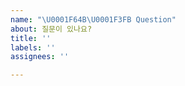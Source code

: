 ```yaml
---
name: "\U0001F64B\U0001F3FB Question"
about: 질문이 있나요?
title: ''
labels: ''
assignees: ''

---
```



